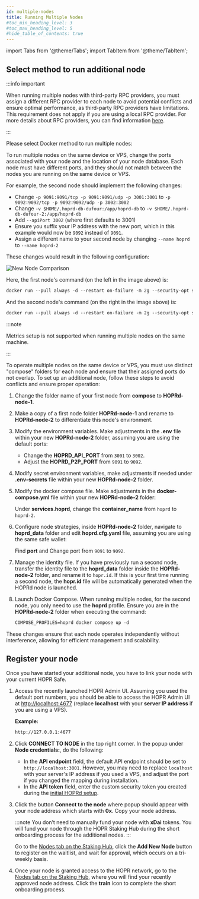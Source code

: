 ```yaml
---
id: multiple-nodes
title: Running Multiple Nodes
#toc_min_heading_level: 3
#toc_max_heading_level: 5
#hide_table_of_contents: true
---
```


import Tabs from '@theme/Tabs';
import TabItem from '@theme/TabItem';

## Select method to run additional node

:::info important

When running multiple nodes with third-party RPC providers, you must assign a different RPC provider to each node to avoid potential conflicts and ensure optimal performance, as third-party RPC providers have limitations. This requirement does not apply if you are using a local RPC provider. For more details about RPC providers, you can find information [here](./custom-rpc-provider.md).

:::

Please select Docker method to run multiple nodes:

<Tabs queryString="multi_nodes">
<TabItem value="docker" label="Docker">

To run multiple nodes on the same device or VPS, change the ports associated with your node and the location of your node database. Each node must have different ports, and they should not match between the nodes you are running on the same device or VPS.

For example, the second node should implement the following changes:

- Change `-p 9091:9091/tcp -p 9091:9091/udp -p 3001:3001` to `-p 9092:9092/tcp -p 9092:9092/udp -p 3002:3002`
- Change `-v $HOME/.hoprd-db-dufour:/app/hoprd-db` to `-v $HOME/.hoprd-db-dufour-2:/app/hoprd-db`
- Add `--apiPort 3002` (where first defaults to 3001)
- Ensure you suffix your IP address with the new port, which in this example would now be `9092` instead of `9091`.
- Assign a different name to your second node by changing `--name hoprd` to `--name hoprd-2`

These changes would result in the following configuration:

![New Node Comparison](/img/node/new-node-comparison.png)

Here, the first node's command (on the left in the image above) is:

```md
docker run --pull always -d --restart on-failure -m 2g --security-opt seccomp=unconfined --platform linux/x86_64 --log-driver json-file --log-opt max-size=100M --log-opt max-file=5 -ti -v $HOME/.hoprd-db-dufour:/app/hoprd-db --name hoprd -p 9091:9091/tcp -p 9091:9091/udp -p 3001:3001 -e RUST_LOG=info europe-west3-docker.pkg.dev/hoprassociation/docker-images/hoprd:stable --network dufour --init --api --announce --identity /app/hoprd-db/.hopr-id-dufour --data /app/hoprd-db --apiHost '0.0.0.0' --apiToken '<YOUR_SECURITY_TOKEN>' --password 'open-sesame-iTwnsPNg0hpagP+o6T0KOwiH9RQ0' --safeAddress <SAFE_WALLET_ADDRESS> --moduleAddress <MODULE_ADDRESS> --host <YOUR_PUBLIC_IP>:9091 --provider <CUSTOM_RPC_PROVIDER>
```
And the second node's command (on the right in the image above) is:

```md
docker run --pull always -d --restart on-failure -m 2g --security-opt seccomp=unconfined --platform linux/x86_64 --log-driver json-file --log-opt max-size=100M --log-opt max-file=5 -ti -v $HOME/.hoprd-db-dufour-2:/app/hoprd-db --name hoprd-2 -p 9092:9092/tcp -p 9092:9092/udp -p 3002:3002 -e RUST_LOG=info europe-west3-docker.pkg.dev/hoprassociation/docker-images/hoprd:stable --network dufour --init --api --announce --identity /app/hoprd-db/.hopr-id-dufour --data /app/hoprd-db --apiHost '0.0.0.0' --apiPort 3002 --apiToken '<YOUR_SECURITY_TOKEN>' --password 'open-sesame-iTwnsPNg0hpagP+o6T0KOwiH9RQ0' --safeAddress <SAFE_WALLET_ADDRESS> --moduleAddress <MODULE_ADDRESS> --host <YOUR_PUBLIC_IP>:9092 --provider <CUSTOM_RPC_PROVIDER>
```

</TabItem>
<TabItem value="docker-compose" label="Docker compose">

:::note

Metrics setup is not supported when running multiple nodes on the same machine.

:::

To operate multiple nodes on the same device or VPS, you must use distinct "compose" folders for each node and ensure that their assigned ports do not overlap. To set up an additional node, follow these steps to avoid conflicts and ensure proper operation:

1. Change the folder name of your first node from **compose** to **HOPRd-node-1**.

2. Make a copy of a first node folder **HOPRd-node-1** and rename to **HOPRd-node-2** to differentiate this node's environment.

3. Modify the environment variables. Make adjustments in the **.env** file within your new **HOPRd-node-2** folder, assuming you are using the default ports:
    
    - Change the **HOPRD_API_PORT** from `3001` to `3002`.
    - Adjust the **HOPRD_P2P_PORT** from `9091` to `9092`.

4. Modify secret environment variables, make adjustments if needed under **.env-secrets** file within your new **HOPRd-node-2** folder.

5. Modify the docker compose file. Make adjustments in the **docker-compose.yml** file within your new **HOPRd-node-2** folder:

    Under **services.hoprd**, change the **container_name** from `hoprd` to `hoprd-2`.

6. Configure node strategies, inside **HOPRd-node-2** folder, navigate to **hoprd_data** folder and edit **hoprd.cfg.yaml** file, assuming you are using the same safe wallet:

    Find **port** and Change port from `9091` to `9092`.

7. Manage the identity file. If you have previously run a second node, transfer the identity file to the **hoprd_data** folder inside the **HOPRd-node-2** folder, and rename it to `hopr.id`. If this is your first time running a second node, the **hopr.id** file will be automatically generated when the HOPRd node is launched.

8. Launch Docker Compose. When running multiple nodes, for the second node, you only need to use the **hoprd** profile. Ensure you are in the **HOPRd-node-2** folder when executing the command:

    ```md
    COMPOSE_PROFILES=hoprd docker compose up -d
    ```

These changes ensure that each node operates independently without interference, allowing for efficient management and scalability.

</TabItem>
</Tabs>

## Register your node

Once you have started your additional node, you have to link your node with your current HOPR Safe.

1. Access the recently launched HOPR Admin UI. Assuming you used the default port numbers, you should be able to access the HOPR Admin UI at [http://localhost:4677](http://localhost:4677) (replace **localhost** with your **server IP address** if you are using a VPS).

    **Example:** 

    ```md
    http://127.0.0.1:4677
    ```

2. Click **CONNECT TO NODE** in the top right corner.  In the popup under **Node credentials:**, do the following: 

    - In the **API endpoint** field, the default API endpoint should be set to `http://localhost:3001`. However, you may need to replace `localhost` with your server's IP address if you used a VPS, and adjust the port if you changed the mapping during installation.
    - In the **API token** field, enter the custom security token you created during the [initial HOPRd setup](./node-docker.md#configure-hoprd-command).

3. Click the button **Connect to the node** where popup should appear with your node address which starts with **0x**. Copy your node address.

    :::note
    You don’t need to manually fund your node with **xDai** tokens. You will fund your node through the HOPR Staking Hub during the short onboarding process for the additional nodes. 
    :::

    Go to the [Nodes tab on the Staking Hub](https://hub.hoprnet.org/staking/dashboard#node), click the **Add New Node** button to register on the waitlist, and wait for approval, which occurs on a tri-weekly basis.

4. Once your node is granted access to the HOPR network, go to the [Nodes tab on the Staking Hub](https://hub.hoprnet.org/staking/dashboard#node), where you will find your recently approved node address. Click the **train** icon to complete the short onboarding process.